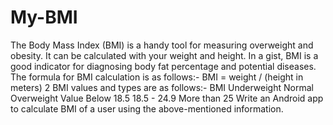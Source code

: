 # My-BMI
The Body Mass Index (BMI) is a handy tool for measuring overweight and obesity. It can be
calculated with your weight and height. In a gist, BMI is a good indicator for diagnosing body
fat percentage and potential diseases.
The formula for BMI calculation is as follows:-
BMI = weight / (height in meters) 2
BMI values and types are as follows:-
BMI
Underweight
Normal
Overweight
Value
Below 18.5
18.5 - 24.9
More than 25
Write an Android app to calculate BMI of a user using the above-mentioned information.
